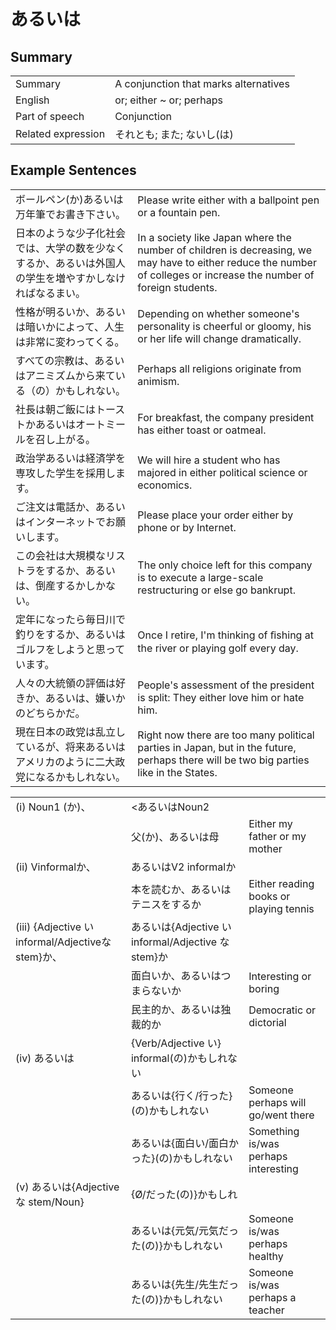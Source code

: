 # あるいは

## Summary

<table><tr>   <td>Summary</td>   <td>A conjunction that marks alternatives</td></tr><tr>   <td>English</td>   <td>or; either ~ or; perhaps</td></tr><tr>   <td>Part of speech</td>   <td>Conjunction</td></tr><tr>   <td>Related expression</td>   <td>それとも; また; ないし(は)</td></tr></table>

## Example Sentences

<table><tr>   <td>ボールペン(か)あるいは万年筆でお書き下さい。</td>   <td>Please write either with a ballpoint pen or a fountain pen.</td></tr><tr>   <td>日本のような少子化社会では、大学の数を少なくするか、あるいは外国人の学生を増やすかしなければなるまい。</td>   <td>In a society like Japan where the number of children is decreasing, we may have to either reduce the number of colleges or increase the number of foreign students.</td></tr><tr>   <td>性格が明るいか、あるいは暗いかによって、人生は非常に変わってくる。</td>   <td>Depending on whether someone's personality is cheerful or gloomy, his or her life will change dramatically.</td></tr><tr>   <td>すべての宗教は、あるいはアニミズムから来ている（の）かもしれない。</td>   <td>Perhaps all religions originate from animism.</td></tr><tr>   <td>社長は朝ご飯にはトーストかあるいはオートミールを召し上がる。</td>   <td>For breakfast, the company president has either toast or oatmeal.</td></tr><tr>   <td>政治学あるいは経済学を専攻した学生を採用します。</td>   <td>We will hire a student who has majored in either political science or economics.</td></tr><tr>   <td>ご注文は電話か、あるいはインターネットでお願いします。</td>   <td>Please place your order either by phone or by Internet.</td></tr><tr>   <td>この会社は大規模なリストラをするか、あるいは、倒産するかしかない。</td>   <td>The only choice left for this company is to execute a large-scale restructuring or else go bankrupt.</td></tr><tr>   <td>定年になったら毎日川で釣りをするか、あるいはゴルフをしようと思っています。</td>   <td>Once I retire, I'm thinking of ﬁshing at the river or playing golf every day.</td></tr><tr>   <td>人々の大統領の評価は好きか、あるいは、嫌いかのどちらかだ。</td>   <td>People's assessment of the president is split: They either love him or hate him.</td></tr><tr>   <td>現在日本の政党は乱立しているが、将来あるいはアメリカのように二大政党になるかもしれない。</td>   <td>Right now there are too many political parties in Japan, but in the future, perhaps there will be two big parties like in the States.</td></tr></table>

<table class="table"><tbody><tr class="tr head"><td class="td"><span class="numbers">(i)</span> <span class="bold">Noun<span class="subscript">1</span> (か)、</span></td><td class="td">&lt;<span class="concept">あるいは</span>Noun<span class="subscript">2</span></td><td class="td"></td></tr><tr class="tr"><td class="td"></td><td class="td"><span>父(か)、</span><span class="concept">あるいは</span>母</td><td class="td"><span>Either my father or my mother</span></td></tr><tr class="tr head"><td class="td"><span class="numbers">(ii)</span> <span class="bold">Vinformalか、</span></td><td class="td"><span class="concept">あるいは</span><span>V2 informalか</span></td><td class="td"></td></tr><tr class="tr"><td class="td"></td><td class="td"><span>本を読むか、</span><span class="concept">あるいは</span><span>テニスをするか</span></td><td class="td"><span>Either reading books or playing tennis</span></td></tr><tr class="tr head"><td class="td"><span class="numbers">(iii)</span> <span class="bold">{Adjective い informal/Adjectiveな stem}か、</span></td><td class="td"><span class="concept">あるいは</span><span>{Adjective い informal/Adjective な stem}か</span></td><td class="td"></td></tr><tr class="tr"><td class="td"></td><td class="td"><span>面白いか、</span><span class="concept">あるいは</span><span>つまらないか</span></td><td class="td"><span>Interesting or boring</span></td></tr><tr class="tr"><td class="td"></td><td class="td"><span>民主的か、</span><span class="concept">あるいは</span><span>独裁的か</span></td><td class="td"><span>Democratic or dictorial</span></td></tr><tr class="tr head"><td class="td"><span class="numbers">(iv)</span> <span class="concept">あるいは</span></td><td class="td"><span>{Verb/Adjective い} informal(の)かもしれない</span><span class="concept"></span></td><td class="td"></td></tr><tr class="tr"><td class="td"></td><td class="td"><span class="concept">あるいは</span><span>{行く/行った}(の)かもしれない</span></td><td class="td"><span>Someone perhaps will go/went there</span></td></tr><tr class="tr"><td class="td"></td><td class="td"><span class="concept">あるいは</span><span>{面白い/面白かった}(の)かもしれない</span></td><td class="td"><span>Something is/was perhaps interesting</span></td></tr><tr class="tr head"><td class="td"><span class="numbers">(v)</span> <span class="concept">あるいは</span><span class="bold">{Adjectiveな stem/Noun}</span></td><td class="td"><span>{Ø/だった(の)}かもしれ</span><span class="concept"></span></td><td class="td"></td></tr><tr class="tr"><td class="td"></td><td class="td"><span class="concept">あるいは</span><span>{元気/元気だった(の)}かもしれない</span></td><td class="td"><span>Someone is/was perhaps healthy</span></td></tr><tr class="tr"><td class="td"></td><td class="td"><span class="concept">あるいは</span><span>{先生/先生だった(の)}かもしれない</span></td><td class="td"><span>Someone is/was perhaps a teacher</span></td></tr></tbody></table>

